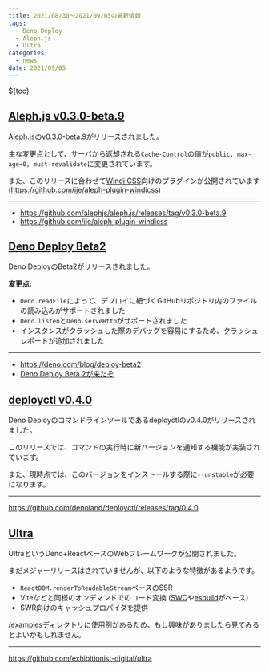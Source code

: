 ```yaml
---
title: 2021/08/30〜2021/09/05の最新情報
tags:
  - Deno Deploy
  - Aleph.js
  - Ultra
categories:
  - news
date: 2021/09/05
---
```


${toc}

## [Aleph.js v0.3.0-beta.9](https://github.com/alephjs/aleph.js/releases/tag/v0.3.0-beta.9)

Aleph.jsのv0.3.0-beta.9がリリースされました。

主な変更点として、サーバから返却される`Cache-Control`の値が`public, max-age=0, must-revalidate`に変更されています。

また、このリリースに合わせて[Windi CSS](https://windicss.org/)向けのプラグインが公開されています (https://github.com/ije/aleph-plugin-windicss)

---

- https://github.com/alephjs/aleph.js/releases/tag/v0.3.0-beta.9
- https://github.com/ije/aleph-plugin-windicss

## [Deno Deploy Beta2](https://deno.com/blog/deploy-beta2)

Deno DeployのBeta2がリリースされました。

**変更点:**

- `Deno.readFile`によって、デプロイに紐づくGitHubリポジトリ内のファイルの読み込みがサポートされました
- `Deno.listen`と`Deno.serveHttp`がサポートされました
- インスタンスがクラッシュした際のデバッグを容易にするため、クラッシュレポートが追加されました

---

- https://deno.com/blog/deploy-beta2
- [Deno Deploy Beta 2が来たぞ](https://zenn.dev/kawarimidoll/articles/38d5c3d82e6882)

## [deployctl v0.4.0](https://github.com/denoland/deployctl/releases/tag/0.4.0)

Deno Deployのコマンドラインツールであるdeployctlのv0.4.0がリリースされました。

このリリースでは、コマンドの実行時に新バージョンを通知する機能が実装されています。

また、現時点では、このバージョンをインストールする際に`--unstable`が必要になります。

---

https://github.com/denoland/deployctl/releases/tag/0.4.0

## [Ultra](https://github.com/exhibitionist-digital/ultra)

UltraというDeno+ReactベースのWebフレームワークが公開されました。

まだメジャーリリースはされていませんが、以下のような特徴があるようです。

- `ReactDOM.renderToReadableStream`ベースのSSR
- Viteなどと同様のオンデマンドでのコード変換 ([SWC](https://swc.rs/)や[esbuild](https://github.com/evanw/esbuild)がベース)
- SWR向けのキャッシュプロパイダを提供

[/examples](https://github.com/exhibitionist-digital/ultra/tree/master/examples)ディレクトリに使用例があるため、もし興味がありましたら見てみるとよいかもしれません。

---

https://github.com/exhibitionist-digital/ultra
